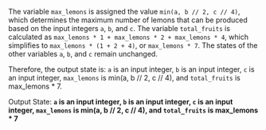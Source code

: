 The variable `max_lemons` is assigned the value `min(a, b // 2, c // 4)`, which determines the maximum number of lemons that can be produced based on the input integers `a`, `b`, and `c`. The variable `total_fruits` is calculated as `max_lemons * 1 + max_lemons * 2 + max_lemons * 4`, which simplifies to `max_lemons * (1 + 2 + 4)`, or `max_lemons * 7`. The states of the other variables `a`, `b`, and `c` remain unchanged.

Therefore, the output state is: `a` is an input integer, `b` is an input integer, `c` is an input integer, `max_lemons` is min(a, b // 2, c // 4), and `total_fruits` is max_lemons * 7.

Output State: **`a` is an input integer, `b` is an input integer, `c` is an input integer, `max_lemons` is min(a, b // 2, c // 4), and `total_fruits` is max_lemons * 7**